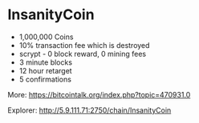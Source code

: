 # InsanityCoin


- 1,000,000 Coins
- 10% transaction fee which is destroyed
- scrypt - 0 block reward, 0 mining fees
- 3 minute blocks
- 12 hour retarget
- 5 confirmations

More: https://bitcointalk.org/index.php?topic=470931.0

Explorer: http://5.9.111.71:2750/chain/InsanityCoin
